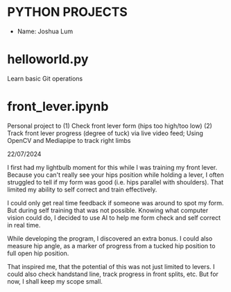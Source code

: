 # PYTHON PROJECTS

- Name: Joshua Lum

# helloworld.py

Learn basic Git operations

# front_lever.ipynb

Personal project to (1) Check front lever form (hips too high/too low) (2) Track front lever progress (degree of tuck) via live video feed; Using OpenCV and Mediapipe to track right limbs

22/07/2024

I first had my lightbulb moment for this while I was training my front lever. Because you can't really see your hips position while holding a lever, I often struggled to tell if my form was good (i.e. hips parallel with shoulders). That limited my ability to self correct and train effectively.

I could only get real time feedback if someone was around to spot my form. But during self training that was not possible. Knowing what computer vision could do, I decided to use AI to help me form check and self correct in real time. 

While developing the program, I discovered an extra bonus. I could also measure hip angle, as a marker of progress from a tucked hip position to full open hip position.

That inspired me, that the potential of this was not just limited to levers. I could also check handstand line, track progress in front splits, etc. But for now, I shall keep my scope small.